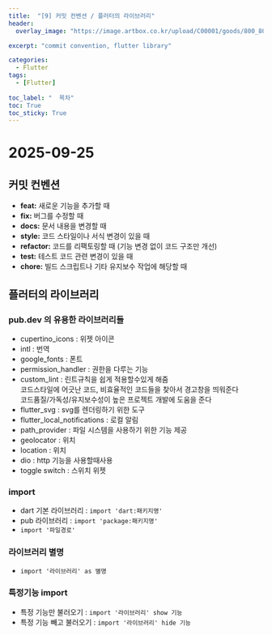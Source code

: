 ```yaml
---
title:  "[9] 커밋 컨벤션 / 플러터의 라이브러리"
header:
  overlay_image: "https://image.artbox.co.kr/upload/C00001/goods/800_800/818/230525003912818.jpg?s=/goods/org/818/230525003912818.jpg"

excerpt: "commit convention, flutter library"

categories:
  - Flutter
tags:
  - [Flutter]
    
toc_label: "  목차"
toc: True
toc_sticky: True
---
```


# 2025-09-25

## 커밋 컨벤션

- **feat:** 새로운 기능을 추가할 때 
- **fix:** 버그를 수정할 때 
- **docs:** 문서 내용을 변경할 때 
- **style:** 코드 스타일이나 서식 변경이 있을 때 
- **refactor:** 코드를 리팩토링할 때 (기능 변경 없이 코드 구조만 개선) 
- **test:** 테스트 코드 관련 변경이 있을 때 
- **chore:** 빌드 스크립트나 기타 유지보수 작업에 해당할 때


## 플러터의 라이브러리

### pub.dev 의 유용한 라이브러리들

- cupertino_icons : 위젯 아이콘
- intl : 번역
- google_fonts : 폰트
- permission_handler : 권한을 다루는 기능
- custom_lint : 린트규칙을 쉽게 적용할수있게 해줌 <br> 코드스타일에 어긋난 코드, 비효율적인 코드들을 찾아서 경고창을 띄워준다 <br> 코드품질/가독성/유지보수성이 높은 프로젝트 개발에 도움을 준다
- flutter_svg : svg를 렌더링하기 위한 도구
- flutter_local_notifications : 로컬 알림
- path_provider : 파일 시스템을 사용하기 위한 기능 제공
- geolocator : 위치
- location : 위치
- dio : http 기능을 사용할때사용
- toggle switch : 스위치 위젯

### import
- dart 기본 라이브러리 : `import 'dart:패키지명'`
- pub 라이브러리 : `import 'package:패키지명'`
- `import '파일경로'` 

### 라이브러리 별명
- `import '라이브러리' as 별명`

### 특정기능 import
- 특정 기능만 불러오기 : `import '라이브러리' show 기능`
- 특정 기능 빼고 불러오기 : `import '라이브러리' hide 기능`

<br>
<br>
